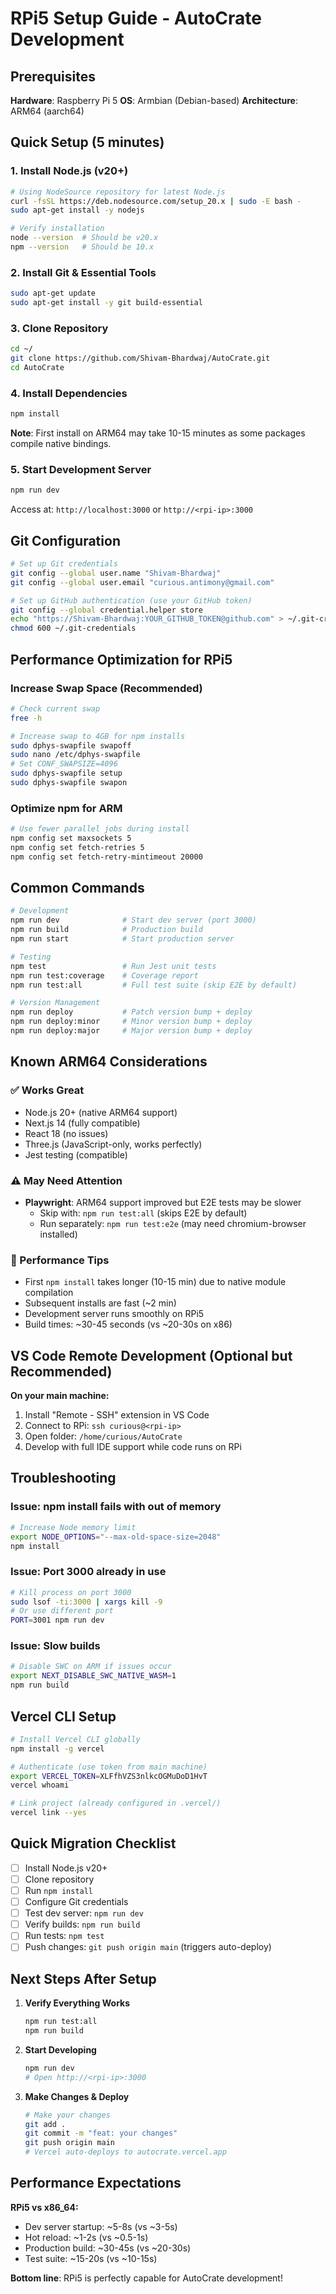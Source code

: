 # RPi5 Setup Guide - AutoCrate Development

## Prerequisites

**Hardware**: Raspberry Pi 5
**OS**: Armbian (Debian-based)
**Architecture**: ARM64 (aarch64)

## Quick Setup (5 minutes)

### 1. Install Node.js (v20+)

```bash
# Using NodeSource repository for latest Node.js
curl -fsSL https://deb.nodesource.com/setup_20.x | sudo -E bash -
sudo apt-get install -y nodejs

# Verify installation
node --version  # Should be v20.x
npm --version   # Should be 10.x
```

### 2. Install Git & Essential Tools

```bash
sudo apt-get update
sudo apt-get install -y git build-essential
```

### 3. Clone Repository

```bash
cd ~/
git clone https://github.com/Shivam-Bhardwaj/AutoCrate.git
cd AutoCrate
```

### 4. Install Dependencies

```bash
npm install
```

**Note**: First install on ARM64 may take 10-15 minutes as some packages compile native bindings.

### 5. Start Development Server

```bash
npm run dev
```

Access at: `http://localhost:3000` or `http://<rpi-ip>:3000`

## Git Configuration

```bash
# Set up Git credentials
git config --global user.name "Shivam-Bhardwaj"
git config --global user.email "curious.antimony@gmail.com"

# Set up GitHub authentication (use your GitHub token)
git config --global credential.helper store
echo "https://Shivam-Bhardwaj:YOUR_GITHUB_TOKEN@github.com" > ~/.git-credentials
chmod 600 ~/.git-credentials
```

## Performance Optimization for RPi5

### Increase Swap Space (Recommended)

```bash
# Check current swap
free -h

# Increase swap to 4GB for npm installs
sudo dphys-swapfile swapoff
sudo nano /etc/dphys-swapfile
# Set CONF_SWAPSIZE=4096
sudo dphys-swapfile setup
sudo dphys-swapfile swapon
```

### Optimize npm for ARM

```bash
# Use fewer parallel jobs during install
npm config set maxsockets 5
npm config set fetch-retries 5
npm config set fetch-retry-mintimeout 20000
```

## Common Commands

```bash
# Development
npm run dev              # Start dev server (port 3000)
npm run build            # Production build
npm run start            # Start production server

# Testing
npm test                 # Run Jest unit tests
npm run test:coverage    # Coverage report
npm run test:all         # Full test suite (skip E2E by default)

# Version Management
npm run deploy           # Patch version bump + deploy
npm run deploy:minor     # Minor version bump + deploy
npm run deploy:major     # Major version bump + deploy
```

## Known ARM64 Considerations

### ✅ Works Great

- Node.js 20+ (native ARM64 support)
- Next.js 14 (fully compatible)
- React 18 (no issues)
- Three.js (JavaScript-only, works perfectly)
- Jest testing (compatible)

### ⚠️ May Need Attention

- **Playwright**: ARM64 support improved but E2E tests may be slower
  - Skip with: `npm run test:all` (skips E2E by default)
  - Run separately: `npm run test:e2e` (may need chromium-browser installed)

### 🔧 Performance Tips

- First `npm install` takes longer (10-15 min) due to native module compilation
- Subsequent installs are fast (~2 min)
- Development server runs smoothly on RPi5
- Build times: ~30-45 seconds (vs ~20-30s on x86)

## VS Code Remote Development (Optional but Recommended)

**On your main machine:**

1. Install "Remote - SSH" extension in VS Code
2. Connect to RPi: `ssh curious@<rpi-ip>`
3. Open folder: `/home/curious/AutoCrate`
4. Develop with full IDE support while code runs on RPi

## Troubleshooting

### Issue: npm install fails with out of memory

```bash
# Increase Node memory limit
export NODE_OPTIONS="--max-old-space-size=2048"
npm install
```

### Issue: Port 3000 already in use

```bash
# Kill process on port 3000
sudo lsof -ti:3000 | xargs kill -9
# Or use different port
PORT=3001 npm run dev
```

### Issue: Slow builds

```bash
# Disable SWC on ARM if issues occur
export NEXT_DISABLE_SWC_NATIVE_WASM=1
npm run build
```

## Vercel CLI Setup

```bash
# Install Vercel CLI globally
npm install -g vercel

# Authenticate (use token from main machine)
export VERCEL_TOKEN=XLFfhVZS3nlkcOGMuDoD1HvT
vercel whoami

# Link project (already configured in .vercel/)
vercel link --yes
```

## Quick Migration Checklist

- [ ] Install Node.js v20+
- [ ] Clone repository
- [ ] Run `npm install`
- [ ] Configure Git credentials
- [ ] Test dev server: `npm run dev`
- [ ] Verify builds: `npm run build`
- [ ] Run tests: `npm test`
- [ ] Push changes: `git push origin main` (triggers auto-deploy)

## Next Steps After Setup

1. **Verify Everything Works**

   ```bash
   npm run test:all
   npm run build
   ```

2. **Start Developing**

   ```bash
   npm run dev
   # Open http://<rpi-ip>:3000
   ```

3. **Make Changes & Deploy**
   ```bash
   # Make your changes
   git add .
   git commit -m "feat: your changes"
   git push origin main
   # Vercel auto-deploys to autocrate.vercel.app
   ```

## Performance Expectations

**RPi5 vs x86_64:**

- Dev server startup: ~5-8s (vs ~3-5s)
- Hot reload: ~1-2s (vs ~0.5-1s)
- Production build: ~30-45s (vs ~20-30s)
- Test suite: ~15-20s (vs ~10-15s)

**Bottom line**: RPi5 is perfectly capable for AutoCrate development!
